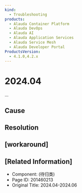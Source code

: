 ```yaml
---
kind:
  - Troubleshooting
products:
  - Alauda Container Platform
  - Alauda DevOps
  - Alauda AI
  - Alauda Application Services
  - Alauda Service Mesh
  - Alauda Developer Portal
ProductsVersion:
  - 4.1.0,4.2.x
---
```

<!-- A type of document that involves encountering a fault, diagnosing it, performing root cause analysis, and providing solutions. -->

# 2024.04

...

## Cause

## Resolution

## [workaround]

## [Related Information]
- Component: (待归类)
- Page ID: 201460213
- Original Title: 2024.04-2024.06
